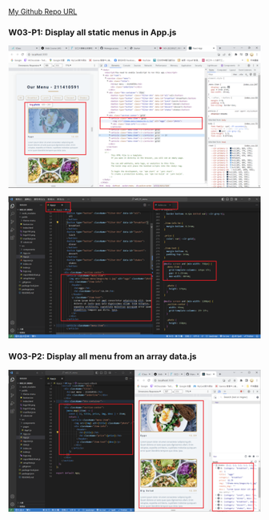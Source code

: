 [My Github Repo URL](https://github.com/abc6577/1121-wp1-demo-211410591)

### W03-P1: Display all static menus in App.js

![](w03-p1-1.png)

![](w03-p1-2.png)

### W03-P2: Display all menu from an array data.js

![](w03-p2.png)
